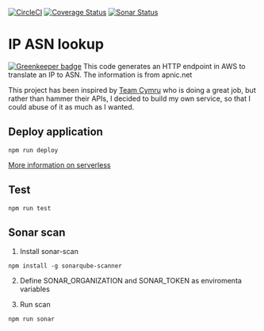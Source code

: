 [![CircleCI](https://circleci.com/gh/Miki79/ip-lookup.svg?style=svg)](https://circleci.com/gh/Miki79/ip-lookup)
[![Coverage Status](https://coveralls.io/repos/github/Miki79/ip-lookup/badge.svg?branch=master)](https://coveralls.io/github/Miki79/ip-lookup?branch=master)
[![Sonar Status](https://sonarcloud.io/api/badges/gate?key=net.giardi.lambda.ip-lookup)](https://sonarcloud.io/dashboard?id=net.giardi.lambda.ip-lookup)

# IP ASN lookup

[![Greenkeeper badge](https://badges.greenkeeper.io/miki79/ip-lookup.svg)](https://greenkeeper.io/)
This code generates an HTTP endpoint in AWS to translate an IP to ASN.
The information is from apnic.net

This project has been inspired by [Team Cymru](http://www.team-cymru.org/) who is doing a great job, but rather than hammer their APIs, I decided to build my own service, so that I could abuse of it as much as I wanted.

## Deploy application
```
npm run deploy
```
[More information on serverless](https://serverless.com/framework/docs/providers/aws/guide/deploying/)

## Test
```
npm run test
```

## Sonar scan
1) Install sonar-scan
```
npm install -g sonarqube-scanner
```

2) Define SONAR_ORGANIZATION and SONAR_TOKEN as enviromenta variables

3) Run scan
```
npm run sonar
```